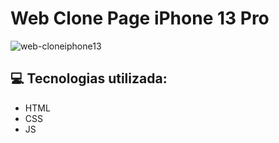 # Web Clone Page iPhone 13 Pro



![web-cloneiphone13](https://github.com/eapldev/web-clone-iphone13/assets/157761844/9a285e9a-5c92-4206-9e73-92efbb633625)

<div>
  <h2>💻 Tecnologias utilizada:</h2>
  <ul>
    <li>HTML</li>
    <li>CSS</li>
    <li>JS</li>
  </ul>
</div>
